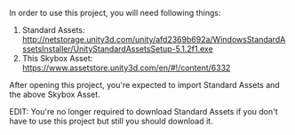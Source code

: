 In order to use this project, you will need following things:


1. Standard Assets: http://netstorage.unity3d.com/unity/afd2369b692a/WindowsStandardAssetsInstaller/UnityStandardAssetsSetup-5.1.2f1.exe
2. This Skybox Asset: https://www.assetstore.unity3d.com/en/#!/content/6332

After opening this project, you're expected to import Standard Assets and the above Skybox Asset.

EDIT: You're no longer required to download Standard Assets if you don't have to use this project but still you should download it.
